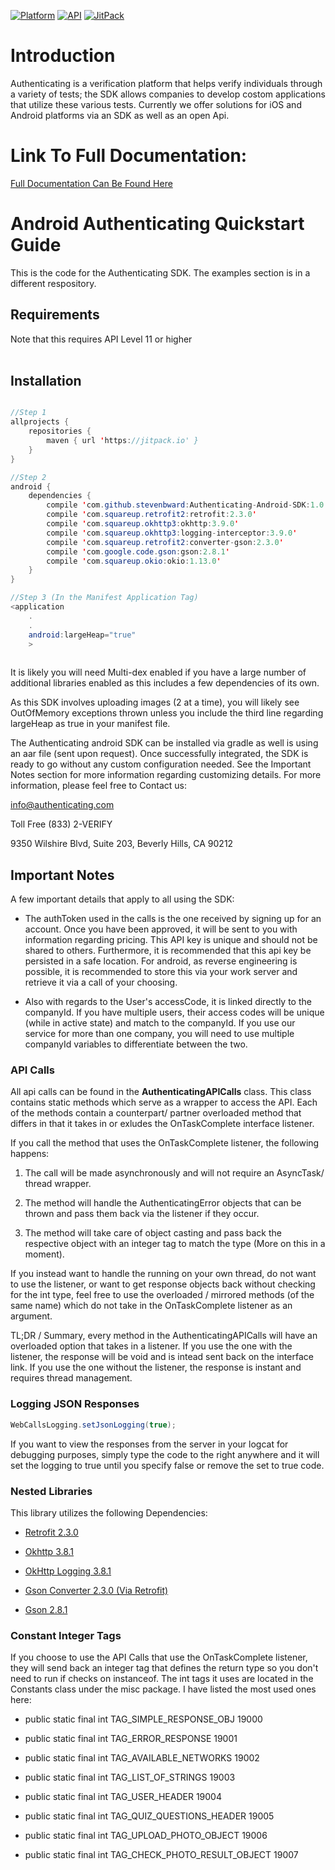 [![Platform](https://img.shields.io/badge/platform-android-green.svg)](http://developer.android.com/index.html)
[![API](https://img.shields.io/badge/API-14%2B-green.svg?style=flat)](https://android-arsenal.com/api?level=14)
[![JitPack](https://jitpack.io/v/stevenbward/Authenticating-Android-SDK.svg)](https://jitpack.io/#stevenbward/Authenticating-Android-SDK)
<!--
[![Build Status](https://travis-ci.org/stevenbward/Authenticating-Android-SDK.svg?branch=master)](https://travis-ci.org/stevenbward/Authenticating-Android-SDK)
-->


# Introduction
Authenticating is a verification platform that helps verify individuals through a variety of tests; the SDK allows companies to develop costom applications that utilize these various tests. Currently we offer solutions for iOS and Android platforms via an SDK as well as an open Api.

# Link To Full Documentation:
<a href='https://docs.authenticating.com/'>Full Documentation Can Be Found Here</a>

# Android Authenticating Quickstart Guide
This is the code for the Authenticating SDK. The examples section is in a different respository. 

## Requirements

<aside class="notice">Note that this requires API Level 11 or higher</aside><br>

## Installation
```java

//Step 1
allprojects {
    repositories {
		maven { url 'https://jitpack.io' }
    }
}

//Step 2
android {
    dependencies {
		compile 'com.github.stevenbward:Authenticating-Android-SDK:1.0.8'
		compile 'com.squareup.retrofit2:retrofit:2.3.0'
		compile 'com.squareup.okhttp3:okhttp:3.9.0'
		compile 'com.squareup.okhttp3:logging-interceptor:3.9.0'
		compile 'com.squareup.retrofit2:converter-gson:2.3.0'
		compile 'com.google.code.gson:gson:2.8.1'
		compile 'com.squareup.okio:okio:1.13.0'
    }
}

//Step 3 (In the Manifest Application Tag)
<application
	.
	.
	android:largeHeap="true"
	>
	
```

It is likely you will need Multi-dex enabled if you have a large number of additional libraries enabled as this includes a few dependencies of its own.

As this SDK involves uploading images (2 at a time), you will likely see OutOfMemory exceptions thrown unless you include the third line regarding largeHeap as true in your manifest file. 

The Authenticating android SDK can be installed via gradle as well is using an aar file (sent upon request). Once successfully integrated, the SDK is ready to go without any custom configuration needed. See the Important Notes section for more information regarding customizing details. For more information, please feel free to Contact us:

 info@authenticating.com

 Toll Free (833) 2-VERIFY
 
 9350 Wilshire Blvd, Suite 203, Beverly Hills, CA 90212
 


## Important Notes

A few important details that apply to all using the SDK:

* The authToken used in the calls is the one received by signing up for an account. Once you have been approved, it will be sent to you with information regarding pricing. This API key is unique and should not be shared to others. Furthermore, it is recommended that this api key be persisted in a safe location. For android, as reverse engineering is possible, it is recommended to store this via your work server and retrieve it via a call of your choosing.


* Also with regards to the User's accessCode, it is linked directly to the companyId. If you have multiple users, their access codes will be unique (while in active state) and match to the companyId. If you use our service for more than one company, you will need to use multiple companyId variables to differentiate between the two. 


### API Calls
All api calls can be found in the <b>AuthenticatingAPICalls</b> class. This class contains static methods which serve as a wrapper to access the API. Each of the methods contain a counterpart/ partner overloaded method that differs in that it takes in or exludes the OnTaskComplete interface listener.

If you call the method that uses the OnTaskComplete listener, the following happens:

1. The call will be made asynchronously and will not require an AsyncTask/ thread wrapper.

2. The method will handle the AuthenticatingError objects that can be thrown and pass them back via the listener if they occur.

3. The method will take care of object casting and pass back the respective object with an integer tag to match the type (More on this in a moment).

If you instead want to handle the running on your own thread, do not want to use the listener, or want to get response objects back without checking for the int type, feel free to use the overloaded / mirrored methods (of the same name) which do not take in the OnTaskComplete listener as an argument.

TL;DR / Summary, every method in the AuthenticatingAPICalls will have an overloaded option that takes in a listener. If you use the one with the listener, the response will be void and is intead sent back on the interface link. If you use the one without the listener, the response is instant and requires thread management.


### Logging JSON Responses

```java
WebCallsLogging.setJsonLogging(true);
```

If you want to view the responses from the server in your logcat for debugging purposes, simply type the code to the right anywhere and it will set the logging to true until you specify false or remove the set to true code.
 
### Nested Libraries

This library utilizes the following Dependencies:

* <a href='https://github.com/square/retrofit'>Retrofit 2.3.0</a>

* <a href='https://github.com/square/okhttp'>Okhttp 3.8.1</a>

* <a href='https://github.com/square/okhttp/tree/master/okhttp-logging-interceptor'>OkHttp Logging 3.8.1</a>

* <a href='https://github.com/square/retrofit/tree/master/retrofit-converters/gson'>Gson Converter 2.3.0 (Via Retrofit)</a>

* <a href='https://github.com/google/gson'>Gson 2.8.1</a>


### Constant Integer Tags
If you choose to use the API Calls that use the OnTaskComplete listener, they will send back an integer tag that defines the return type so you don't need to run if checks on instanceof. The int tags it uses are located in the Constants class under the misc package. I have listed the most used ones here:

* public static final int	TAG_SIMPLE_RESPONSE_OBJ	19000

* public static final int	TAG_ERROR_RESPONSE	19001

* public static final int	TAG_AVAILABLE_NETWORKS	19002

* public static final int	TAG_LIST_OF_STRINGS	19003

* public static final int	TAG_USER_HEADER	19004

* public static final int	TAG_QUIZ_QUESTIONS_HEADER	19005

* public static final int	TAG_UPLOAD_PHOTO_OBJECT	19006

* public static final int	TAG_CHECK_PHOTO_RESULT_OBJECT	19007

